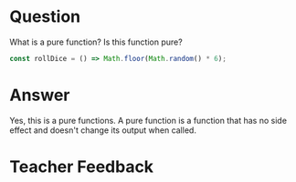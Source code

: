 # Question
What is a pure function? Is this function pure?

```js
const rollDice = () => Math.floor(Math.random() * 6);
```

# Answer
Yes, this is a pure functions. A pure function is a function that has no side effect and doesn't change its output when called.

# Teacher Feedback